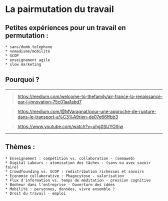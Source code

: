 
# La pairmutation du travail

## Petites expériences pour un travail en permutation :
    
    * sans/dumb telephone
    * nomadisme/mobilité
    * SCOP
    * enseignement agile
    * slow marketing
    
## Pourquoi ?

-----------
> https://medium.com/welcome-to-thefamily/air-france-la-renaissance-par-l-innovation-75c01aa1abd7

> https://medium.com/@MVaragnat/pour-une-approche-de-rupture-dans-le-transport-a%C3%A9rien-de07e66ffbb3

> https://www.youtube.com/watch?v=uhg0SUYOXjw
-----------

## Thèmes :
    
    * Enseignement : compétition vs. collaboration - (semaweb)
    * Digital Labours : atomisation des tâches - (sans ou avec savoir faire) 
    * Crowdfounding vs. SCOP : redistribution richesses et savoirs
    * Économie collaborative : Phagocytose - valorisation 
    * Flux d'information vs. temps de méditation - pression cognitive
    * Bonheur dans l'entreprise - Ouverture des idées
    * Mobilité : personnes, données, vivre ensemble ?
    * Droit du travail - emploi
